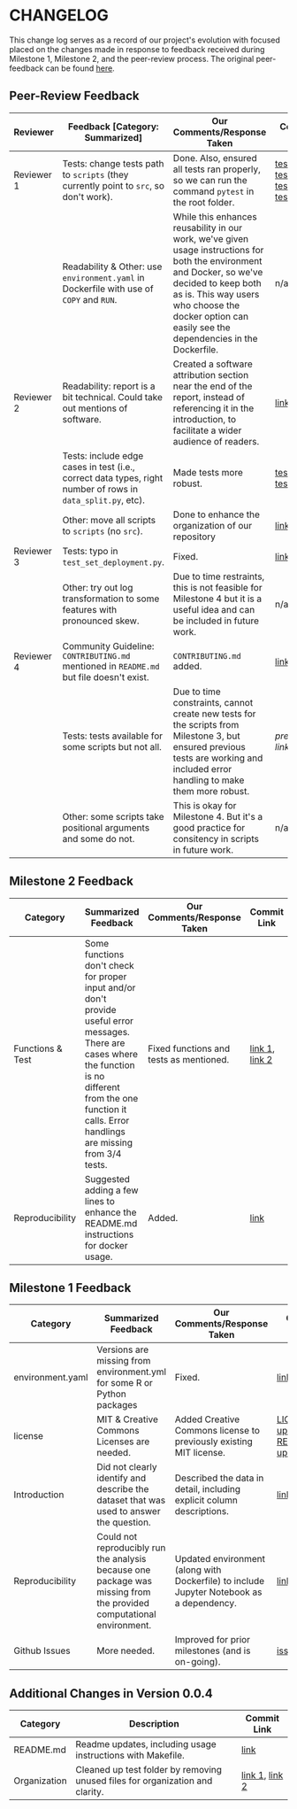 # CHANGELOG

This change log serves as a record of our project's evolution with focused placed on the changes made in response to feedback received during Milestone 1, Milestone 2, and the peer-review process. The original peer-feedback can be found [here](https://github.com/UBC-MDS/data-analysis-review-2023/issues/3).

## **Peer-Review Feedback**

| Reviewer      | Feedback [Category: Summarized]                                                                      | Our Comments/Response Taken                                                                                                                                                                         | Commit Link |
|---------------|------------------------------------------------------------------------------------------------------|-----------------------------------------------------------------------------------------------------------------------------------------------------------------------------------------------------|-------------|
| Reviewer 1    | Tests: change tests path to `scripts` (they currently point to `src`, so don't work).               | Done. Also, ensured all tests ran properly, so we can run the command `pytest` in the root folder.                                                                                                |       [test 1](https://github.com/UBC-MDS/Red-Wine-Quality-Prediction/pull/60/commits/30b44daf2dd72c0973bcc6bc6d12dfe573b7f17a), [test 2](https://github.com/UBC-MDS/Red-Wine-Quality-Prediction/commit/1be373ad016ed98dc8deb342279f4662c81c78c3), [test 3](https://github.com/UBC-MDS/Red-Wine-Quality-Prediction/commit/8bb5cefbdc591df6018a7f961bf032af2583d63a), [test 4](https://github.com/UBC-MDS/Red-Wine-Quality-Prediction/commit/a1d0b68b80cd8da6679a54de53a8dca6104b0192)    |
|              | Readability & Other: use `environment.yaml` in Dockerfile with use of `COPY` and `RUN`.              | While this enhances reusability in our work, we've given usage instructions for both the environment and Docker, so we've decided to keep both as is. This way users who choose the docker option can easily see the dependencies in the Dockerfile. |       n/a      |
| Reviewer 2    | Readability: report is a bit technical. Could take out mentions of software.                       | Created a software attribution section near the end of the report, instead of referencing it in the introduction, to facilitate a wider audience of readers.                                     |    [link](https://github.com/UBC-MDS/Red-Wine-Quality-Prediction/commit/eb805c89c1614eff00e74a8926e9fcf91b474a95)         |
|               | Tests: include edge cases in test (i.e., correct data types, right number of rows in `data_split.py`, etc). | Made tests more robust.                                                                                                                                                                                                     |       [test 1](https://github.com/UBC-MDS/Red-Wine-Quality-Prediction/commit/1be373ad016ed98dc8deb342279f4662c81c78c3),   [test 2](https://github.com/UBC-MDS/Red-Wine-Quality-Prediction/commit/39e7c86d2246579b9caa229c079fc7e527d3c155) |
|               | Other: move all scripts to `scripts` (no `src`).                                                   | Done to enhance the organization of our repository                                                                                                                                                      |        [link](https://github.com/UBC-MDS/Red-Wine-Quality-Prediction/commit/388d6e6db799e4903fa7ba7cff188840ba9ffc06)   |  
| Reviewer 3    | Tests: typo in `test_set_deployment.py`.                                                            | Fixed.                                                                                                                                                                                              |        [link](https://github.com/UBC-MDS/Red-Wine-Quality-Prediction/commit/1fa87ff247008832ac57442a24debd567c0ec56b )     |
|               | Other: try out log transformation to some features with pronounced skew.                            | Due to time restraints, this is not feasible for Milestone 4 but it is a useful idea and can be included in future work.                                                                            |   n/a          |
| Reviewer 4    | Community Guideline: `CONTRIBUTING.md` mentioned in `README.md` but file doesn't exist.               | `CONTRIBUTING.md` added.                                                                                                                                                                           |      [link](https://github.com/UBC-MDS/Red-Wine-Quality-Prediction/commit/b5e63f0bffb1ce0b101acd98124047f145bc3be9)       |
|               | Tests: tests available for some scripts but not all.                                                | Due to time constraints, cannot create new tests for the scripts from Milestone 3, but ensured previous tests are working and included error handling to make them more robust.                   |     *previously linked*        |
|               | Other: some scripts take positional arguments and some do not.                                      | This is okay for Milestone 4. But it's a good practice for consitency in scripts in future work.                                                                                                                                    |     n/a        |

## **Milestone 2 Feedback** 

| Category          | Summarized Feedback                                                                               | Our Comments/Response Taken                                                                                                           | Commit Link |
|-------------------|---------------------------------------------------------------------------------------------------|---------------------------------------------------------------------------------------------------------------------------------------|-------------|
| Functions & Test   | Some functions don't check for proper input and/or don't provide useful error messages. There are cases where the function is no different from the one function it calls. Error handlings are missing from 3/4 tests. | Fixed functions and tests as mentioned.                      |     [link 1](https://github.com/UBC-MDS/Red-Wine-Quality-Prediction/commit/6fb7f3a26cb91d6734755f8173577eac1168d5ef), [link 2](https://github.com/UBC-MDS/Red-Wine-Quality-Prediction/commit/deb064aa97e66e10e71da3047b2ba0eb3952a2bd)        |
| Reproducibility    | Suggested adding a few lines to enhance the README.md instructions for docker usage.                                           | Added.                                                      |     [link](https://github.com/UBC-MDS/Red-Wine-Quality-Prediction/commit/934f5dac55a5b5456fcc07270685bf200b1f8995)        |


## **Milestone 1 Feedback** 

| Category          | Summarized Feedback                                                                               | Our Comments/Response Taken                                                                                                           | Commit Link |
|-------------------|---------------------------------------------------------------------------------------------------|---------------------------------------------------------------------------------------------------------------------------------------|-------------|
| environment.yaml  | Versions are missing from environment.yml for some R or Python packages                            | Fixed.                                                                                                                                |    [link 1](https://github.com/UBC-MDS/Red-Wine-Quality-Prediction/commit/da224ce2c41d392e0cb6131893a08c1f4f60c612), [link 2](https://github.com/UBC-MDS/Red-Wine-Quality-Prediction/commit/beb80792d6d8d1b84b3834672b2c71b45daef23c)        |
| license           | MIT & Creative Commons Licenses are needed.                                                        | Added Creative Commons license to previously existing MIT license.                                                                  |    [LICENSE.md update](https://github.com/UBC-MDS/Red-Wine-Quality-Prediction/commit/faa50898cb37b31fcb274a0bf126906f47fd2286), [README.md update](https://github.com/UBC-MDS/Red-Wine-Quality-Prediction/commit/16ee2b9225d2b9a623515217527c728c70fcba0c)         |
| Introduction      | Did not clearly identify and describe the dataset that was used to answer the question.             | Described the data in detail, including explicit column descriptions.                                                               |     [link](https://github.com/UBC-MDS/Red-Wine-Quality-Prediction/commit/e0c89e1b646c1bf17505e91e164478b25e8e8a55)        |
| Reproducibility   | Could not reproducibly run the analysis because one package was missing from the provided computational environment. | Updated environment (along with Dockerfile) to include Jupyter Notebook as a dependency.                                        |      [link](https://github.com/UBC-MDS/Red-Wine-Quality-Prediction/commit/beb80792d6d8d1b84b3834672b2c71b45daef23c)       |
| Github Issues     | More needed.                                                                                      | Improved for prior milestones (and is on-going).                                                                                    |     [issues link](https://github.com/UBC-MDS/Red-Wine-Quality-Prediction/issues)        |


## **Additional Changes in Version 0.0.4**

| Category       | Description                                              | Commit Link |
|----------------|----------------------------------------------------------|-------------|
| README.md      | Readme updates, including usage instructions with Makefile. |     [link](https://github.com/UBC-MDS/Red-Wine-Quality-Prediction/commit/934f5dac55a5b5456fcc07270685bf200b1f8995)        |
| Organization   | Cleaned up test folder by removing unused files for organization and clarity. |     [link 1](https://github.com/UBC-MDS/Red-Wine-Quality-Prediction/commit/3482d28ae770f6586f38190f650b13f9aaec3479), [link 2](https://github.com/UBC-MDS/Red-Wine-Quality-Prediction/commit/a0997a3501e2ffeac65b0e06aa89c88ec4cbfd44)        |

